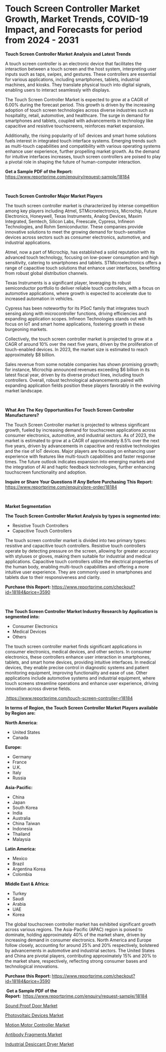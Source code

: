 <p><h1>Touch Screen Controller Market Growth, Market Trends, COVID-19 Impact, and Forecasts for period from 2024 - 2031</h1></p><p><strong>Touch Screen Controller Market Analysis and Latest Trends</strong></p>
<p><p>A touch screen controller is an electronic device that facilitates the interaction between a touch screen and the host system, interpreting user inputs such as taps, swipes, and gestures. These controllers are essential for various applications, including smartphones, tablets, industrial machines, and kiosks. They translate physical touch into digital signals, enabling users to interact seamlessly with displays.</p><p>The Touch Screen Controller Market is expected to grow at a CAGR of 6.00% during the forecast period. This growth is driven by the increasing adoption of touch screen technologies across diverse industries such as hospitality, retail, automotive, and healthcare. The surge in demand for smartphones and tablets, coupled with advancements in technology like capacitive and resistive touchscreens, reinforces market expansion. </p><p>Additionally, the rising popularity of IoT devices and smart home solutions fuels interest in integrated touch interface systems. Emerging trends such as multi-touch capabilities and compatibility with various operating systems enhance user experience, further propelling market growth. As the demand for intuitive interfaces increases, touch screen controllers are poised to play a pivotal role in shaping the future of human-computer interaction.</p></p>
<p><strong>Get a Sample PDF of the Report:&nbsp;</strong> <a href="https://www.reportprime.com/enquiry/request-sample/18184?utm_campaign=36&utm_medium=2&utm_source=Github&utm_content=ia&utm_term=20112024&utm_id=touch-screen-controller">https://www.reportprime.com/enquiry/request-sample/18184</a></p>
<p>&nbsp;</p>
<p><strong>Touch Screen Controller Major Market Players</strong></p>
<p><p>The touch screen controller market is characterized by intense competition among key players including Atmel, STMicroelectronics, Microchip, Future Electronics, Honeywell, Texas Instruments, Analog Devices, Maxim Integrated, Semtech, Silicon Labs, Freescale, Cypress, Infineon Technologies, and Rohm Semiconductor. These companies provide innovative solutions to meet the growing demand for touch-sensitive devices across sectors such as consumer electronics, automotive, and industrial applications.</p><p>Atmel, now a part of Microchip, has established a solid reputation with its advanced touch technology, focusing on low-power consumption and high sensitivity, catering to smartphones and tablets. STMicroelectronics offers a range of capacitive touch solutions that enhance user interfaces, benefiting from robust global distribution channels.</p><p>Texas Instruments is a significant player, leveraging its robust semiconductor portfolio to deliver reliable touch controllers, with a focus on automotive applications, where growth is expected to accelerate due to increased automation in vehicles.</p><p>Cypress has been noteworthy for its PSoC family that integrates touch sensing along with microcontroller functions, driving efficiencies and expanding application scopes. Infineon Technologies stands out with its focus on IoT and smart home applications, fostering growth in these burgeoning markets.</p><p>Collectively, the touch screen controller market is projected to grow at a CAGR of around 10% over the next five years, driven by the proliferation of touch-enabled devices. In 2023, the market size is estimated to reach approximately $8 billion. </p><p>Sales revenue from some notable companies has shown promising growth; for instance, Microchip announced revenues exceeding $6 billion in its latest fiscal year, driven by its diverse product lines, including touch controllers. Overall, robust technological advancements paired with expanding application fields position these players favorably in the evolving market landscape.</p></p>
<p>&nbsp;</p>
<p><strong>What Are The Key Opportunities For Touch Screen Controller Manufacturers?</strong></p>
<p><p>The Touch Screen Controller market is projected to witness significant growth, fueled by increasing demand for touchscreen applications across consumer electronics, automotive, and industrial sectors. As of 2023, the market is estimated to grow at a CAGR of approximately 8.5% over the next five years, driven by advancements in capacitive and resistive technologies and the rise of IoT devices. Major players are focusing on enhancing user experience with features like multi-touch capabilities and faster response times. The future outlook indicates expansion into emerging markets and the integration of AI and haptic feedback technologies, further enhancing touchscreen functionality and adoption.</p></p>
<p><strong>Inquire or Share Your Questions If Any Before Purchasing This Report:</strong> <a href="https://www.reportprime.com/enquiry/pre-order/18184?utm_campaign=36&utm_medium=2&utm_source=Github&utm_content=ia&utm_term=20112024&utm_id=touch-screen-controller">https://www.reportprime.com/enquiry/pre-order/18184</a></p>
<p>&nbsp;</p>
<p><strong>Market Segmentation</strong></p>
<p><strong>The Touch Screen Controller Market Analysis by types is segmented into:</strong></p>
<p><ul><li>Resistive Touch Controllers</li><li>Capacitive Touch Controllers</li></ul></p>
<p><p>The touch screen controller market is divided into two primary types: resistive and capacitive touch controllers. Resistive touch controllers operate by detecting pressure on the screen, allowing for greater accuracy with styluses or gloves, making them suitable for industrial and medical applications. Capacitive touch controllers utilize the electrical properties of the human body, enabling multi-touch capabilities and offering a more intuitive user experience. They are commonly used in smartphones and tablets due to their responsiveness and clarity.</p></p>
<p><strong>Purchase this Report:&nbsp;</strong><a href="https://www.reportprime.com/checkout?id=18184&price=3590&utm_campaign=36&utm_medium=2&utm_source=Github&utm_content=ia&utm_term=20112024&utm_id=touch-screen-controller">https://www.reportprime.com/checkout?id=18184&price=3590</a></p>
<p>&nbsp;</p>
<p><strong>The Touch Screen Controller Market Industry Research by Application is segmented into:</strong></p>
<p><ul><li>Consumer Electronics</li><li>Medical Devices</li><li>Others</li></ul></p>
<p><p>The touch screen controller market finds significant applications in consumer electronics, medical devices, and other sectors. In consumer electronics, these controllers enhance user interaction in smartphones, tablets, and smart home devices, providing intuitive interfaces. In medical devices, they enable precise control in diagnostic systems and patient monitoring equipment, improving functionality and ease of use. Other applications include automotive systems and industrial equipment, where touch screens streamline operations and enhance user experience, driving innovation across diverse fields.</p></p>
<p><a href="https://www.reportprime.com/touch-screen-controller-r18184?utm_campaign=36&utm_medium=2&utm_source=Github&utm_content=ia&utm_term=20112024&utm_id=touch-screen-controller">&nbsp;https://www.reportprime.com/touch-screen-controller-r18184</a></p>
<p><strong>In terms of Region, the Touch Screen Controller Market Players available by Region are:</strong></p>
<p>
    <p> <strong> North America: </strong>
        <ul>
            <li>United States</li>
            <li>Canada</li>
        </ul>
        </p> 
    <p> <strong> Europe: </strong>
        <ul>
            <li>Germany</li>
            <li>France</li>
            <li>U.K.</li>
            <li>Italy</li>
            <li>Russia</li>
        </ul>
        </p> 
    <p> <strong> Asia-Pacific: </strong>
        <ul>
            <li>China</li>
            <li>Japan</li>
            <li>South Korea</li>
            <li>India</li>
            <li>Australia</li>
            <li>China Taiwan</li>
            <li>Indonesia</li>
            <li>Thailand</li>
            <li>Malaysia</li>
        </ul>
        </p> 
    <p> <strong> Latin America: </strong>
        <ul>
            <li>Mexico</li>
            <li>Brazil</li>
            <li>Argentina Korea</li>
            <li>Colombia</li>
        </ul>
        </p> 
    <p> <strong> Middle East & Africa: </strong>
        <ul>
            <li>Turkey</li>
            <li>Saudi</li>
            <li>Arabia</li>
            <li>UAE</li>
            <li>Korea</li>
        </ul>
    </p>
    </p>
<p><p>The global touchscreen controller market has exhibited significant growth across various regions. The Asia-Pacific (APAC) region is poised to dominate, holding approximately 40% of the market share, driven by increasing demand in consumer electronics. North America and Europe follow closely, accounting for around 25% and 20% respectively, bolstered by advancements in automotive and industrial sectors. The United States and China are pivotal players, contributing approximately 15% and 20% to the market share, respectively, reflecting strong consumer bases and technological innovations.</p></p>
<p><strong>Purchase this Report: </strong><a href="https://www.reportprime.com/checkout?id=18184&price=3590&utm_campaign=36&utm_medium=2&utm_source=Github&utm_content=ia&utm_term=20112024&utm_id=touch-screen-controller">https://www.reportprime.com/checkout?id=18184&price=3590</a></p>
<p>&nbsp;<strong>Get a Sample PDF of the Report:&nbsp;&nbsp;</strong><a href="https://www.reportprime.com/enquiry/request-sample/18184?utm_campaign=36&utm_medium=2&utm_source=Github&utm_content=ia&utm_term=20112024&utm_id=touch-screen-controller">https://www.reportprime.com/enquiry/request-sample/18184</a></p>
<p><strong></strong></p>
<p><p><a href="https://www.linkedin.com/pulse/sound-proof-door-market-study-report-includinginformation-eahvc?utm_campaign=36&utm_medium=2&utm_source=Github&utm_content=ia&utm_term=20112024&utm_id=touch-screen-controller">Sound Proof Door Market</a></p><p><a href="https://github.com/tamvrosiya/Market-Research-Report-List-6/blob/main/photovoltaic-devices-market.md?utm_campaign=36&utm_medium=2&utm_source=Github&utm_content=ia&utm_term=20112024&utm_id=touch-screen-controller">Photovoltaic Devices Market</a></p><p><a href="https://github.com/pizolina/Market-Research-Report-List-6/blob/main/motion-motor-controller-market.md?utm_campaign=36&utm_medium=2&utm_source=Github&utm_content=ia&utm_term=20112024&utm_id=touch-screen-controller">Motion Motor Controller Market</a></p><p><a href="https://issuu.com/reportprime-2/docs/antibody-fragments-market-size-2030_454fa773190ddb?utm_campaign=36&utm_medium=2&utm_source=Github&utm_content=ia&utm_term=20112024&utm_id=touch-screen-controller">Antibody Fragments Market</a></p><p><a href="https://www.linkedin.com/pulse/synopsis-global-industrial-desiccant-dryer-market-trend-uakic?utm_campaign=36&utm_medium=2&utm_source=Github&utm_content=ia&utm_term=20112024&utm_id=touch-screen-controller">Industrial Desiccant Dryer Market</a></p></p>